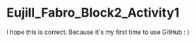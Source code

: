 # Eujill_Fabro_Block2_Activity1
I hope this is correct. Because it's my first time to use GitHub : )
